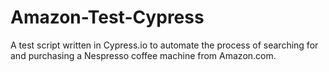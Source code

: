# Amazon-Test-Cypress
A test script written in Cypress.io to automate the process of searching for and purchasing a Nespresso coffee machine from Amazon.com.
